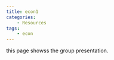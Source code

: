 ```yaml
---
title: econ1
categories: 
    - Resources
tags:
    - econ
---
```

this page showss the group presentation.
